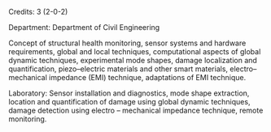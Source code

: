 Credits: 3 (2-0-2)

Department: Department of Civil Engineering

Concept of structural health monitoring, sensor systems and hardware requirements, global and local techniques, computational aspects of global dynamic techniques, experimental mode shapes, damage localization and quantification, piezo–electric materials and other smart materials, electro–mechanical impedance (EMI) technique, adaptations of EMI technique.

Laboratory: Sensor installation and diagnostics, mode shape extraction, location and quantification of damage using global dynamic techniques, damage detection using electro – mechanical impedance technique, remote monitoring.